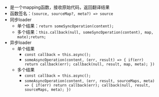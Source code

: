 - 是一个mapping函数，接收原始代码，返回翻译结果
- 函数签名：`(source, sourceMap?, meta?) => source`
- 同步loader
	- 单个结果：`return someSyncOperation(content);`
	- 多个结果：`this.callback(null, someSyncOperation(content), map, mate);return;`
- 异步loader
	- 单个结果
		- `const callback = this.async();`
		- `someAsyncOperation(content, (err, result) => { if(err) return callback(err); callback(null, result, map, meta); })`
	- 多个结果
		- `const callback = this.async();`
		- `someAsyncOperation(content, (err, result, sourceMaps, meta) => { if(err) return callback(err); callback(null, result, sourceMaps, meta); })`